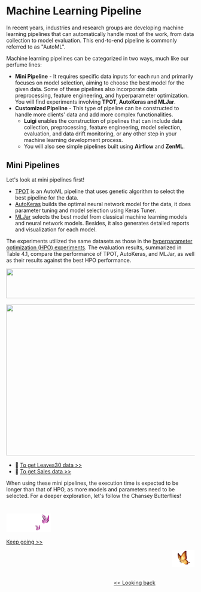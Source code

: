 # Machine Learning Pipeline

In recent years, industries and research groups are developing machine learning pipelines that can automatically handle most of the work, from data collection to model evaluation. This end-to-end pipeline is commonly referred to as "AutoML".

Machine learning pipelines can be categorized in two ways, much like our perfume lines:
* <b>Mini Pipeline</b> - It requires specific data inputs for each run and primarily focuses on model selection, aiming to choose the best model for the given data. Some of these pipelines also incorporate data preprocessing, feature engineering, and hyperparameter optimization. You will find experiments involving <b>TPOT, AutoKeras and MLJar</b>.
* <b>Customized Pipeline</b> - This type of pipeline can be constructed to handle more clients' data and add more complex functionalities.
  * <b>Luigi</b> enables the construction of pipelines that can include data collection, preprocessing, feature engineering, model selection, evaluation, and data drift monitoring, or any other step in your machine learning development process.
  * You will also see simple pipelines built using <b>Airflow</b> and <b>ZenML</b>.


## Mini Pipelines

Let's look at mini pipelines first!

* [TPOT][1] is an AutoML pipeline that uses genetic algorithm to select the best pipeline for the data.
* [AutoKeras][2] builds the optimal neural network model for the data, it does parameter tuning and model selection using Keras Tuner.
* [MLJar][3] selects the best model from classical machine learning models and neural network models. Besides, it also generates detailed reports and visualization for each model.

The experiments utilized the same datasets as those in the [hyperparameter optimization (HPO) experiments][6]. The evaluation results, summarized in Table 4.1, compare the performance of TPOT, AutoKeras, and MLJar, as well as their results against the best HPO performance.

<p align="left">
<img src="https://github.com/lady-h-world/My_Garden/blob/main/images/Garden_Market_images/notes/hpo_comparison.png" width="766" height="79" />
</p>

<p align="center">
<img src="https://github.com/lady-h-world/My_Garden/blob/main/images/Garden_Market_images/mini_pipeline/tb4.1.png" width="929" height="403" />
</p>

* 🌻 [To get Leaves30 data >>][7]
* 🌻 [To get Sales data >>][8]

When using these mini pipelines, the execution time is expected to be longer than that of HPO, as more models and parameters need to be selected. For a deeper exploration, let's follow the Chansey Butterflies!

#
<p align="left">
<img src="https://github.com/lady-h-world/My_Garden/blob/main/images/follow_us.png" width="120" height="50" />
</p>

[Keep going >>][4]

<p align="right">
<img src="https://github.com/lady-h-world/My_Garden/blob/main/images/going_back.png" width="60" height="44" />
</p>

&nbsp;&nbsp;&nbsp;&nbsp;&nbsp;&nbsp;&nbsp;&nbsp;&nbsp;&nbsp;&nbsp;&nbsp;&nbsp;&nbsp;&nbsp;&nbsp;&nbsp;&nbsp;&nbsp;&nbsp;&nbsp;&nbsp;&nbsp;&nbsp;&nbsp;&nbsp;&nbsp;&nbsp;&nbsp;&nbsp;&nbsp;&nbsp;&nbsp;&nbsp;&nbsp;&nbsp;&nbsp;&nbsp;&nbsp;&nbsp;&nbsp;&nbsp;&nbsp;&nbsp;&nbsp;&nbsp;&nbsp;&nbsp;&nbsp;&nbsp;&nbsp;&nbsp;&nbsp;&nbsp;&nbsp;&nbsp;&nbsp;&nbsp;&nbsp;&nbsp;&nbsp;&nbsp;&nbsp;&nbsp;&nbsp;&nbsp;&nbsp;&nbsp;&nbsp;&nbsp;&nbsp;&nbsp;&nbsp;&nbsp;&nbsp;&nbsp;&nbsp;&nbsp;&nbsp;&nbsp;&nbsp;&nbsp;&nbsp;&nbsp;&nbsp;&nbsp;&nbsp;&nbsp;&nbsp;&nbsp;&nbsp;&nbsp;&nbsp;&nbsp;&nbsp;&nbsp;&nbsp;&nbsp;&nbsp;&nbsp;&nbsp;&nbsp;&nbsp;&nbsp;&nbsp;&nbsp;&nbsp;&nbsp;&nbsp;&nbsp;&nbsp;&nbsp;&nbsp;&nbsp;&nbsp;&nbsp;&nbsp;&nbsp;&nbsp;&nbsp;&nbsp;&nbsp;&nbsp;&nbsp;&nbsp;&nbsp;&nbsp;&nbsp;&nbsp;&nbsp;&nbsp;&nbsp;&nbsp;&nbsp;&nbsp;&nbsp;&nbsp;&nbsp;&nbsp;&nbsp;&nbsp;&nbsp;&nbsp;&nbsp;&nbsp;&nbsp;&nbsp;&nbsp;&nbsp;&nbsp;&nbsp;&nbsp;&nbsp;&nbsp;&nbsp;&nbsp;&nbsp;&nbsp;&nbsp;&nbsp;&nbsp;&nbsp;&nbsp;&nbsp;&nbsp;&nbsp;&nbsp;&nbsp;&nbsp;&nbsp;&nbsp;&nbsp;&nbsp;&nbsp;&nbsp;&nbsp;&nbsp;&nbsp;&nbsp;&nbsp;&nbsp;&nbsp;&nbsp;&nbsp;&nbsp;&nbsp;&nbsp;&nbsp;&nbsp;&nbsp;&nbsp;&nbsp;&nbsp;&nbsp;&nbsp;&nbsp;&nbsp;&nbsp;&nbsp;&nbsp;&nbsp;[<< Looking back][5]
 


[1]:https://github.com/EpistasisLab/tpot
[2]:https://github.com/keras-team/autokeras
[3]:https://github.com/mljar/mljar-supervised
[4]:https://github.com/lady-h-world/My_Garden/blob/main/reading_pages/Garden_Market/mini_pipeline2.md
[5]:https://github.com/lady-h-world/My_Garden/blob/main/reading_pages/Garden_Market/garden_market.md
[6]:https://github.com/lady-h-world/My_Garden/blob/main/reading_pages/Lotus_Queen/param_tuning_1.md#flaml-vs-optuna---hpo-for-classical-machine-learning
[7]:https://github.com/lady-h-world/My_Garden/blob/main/code/crystal_ball/data_collector/generate_leaf.ipynb
[8]:https://github.com/lady-h-world/My_Garden/blob/main/code/crystal_ball/data_collector/generate_sales.ipynb
